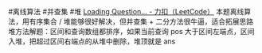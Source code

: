 
#离线算法 #并查集 #堆
[Loading Question... - 力扣（LeetCode）](https://leetcode.cn/problems/minimum-interval-to-include-each-query/solution/an-qu-jian-chang-du-pai-xu-chi-xian-bing-6jzs/)
本题离线算法，用有序集合 / 堆能够很好解决，但并查集 + 二分方法很牛逼，适合拓展思路
堆方法解题：区间和查询数组都排序，如果当前查询 pos 大于区间左端点，区间入堆，把超过区间右端点的从堆中删除，堆顶就是 ans

